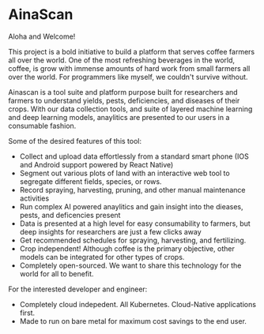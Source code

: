 # AinaScan

Aloha and Welcome!

This project is a bold initiative to build a platform that serves coffee farmers all over the world. One of the most refreshing beverages in the world, coffee, is grow with immense amounts of hard work from small farmers all over the world. For programmers like myself, we couldn't survive without. 

Ainascan is a tool suite and platform purpose built for researchers and farmers to understand yields, pests, deficiencies, and diseases of their crops. With our data collection tools, and suite of layered machine learning and deep learning models, anaylitics are presented to our users in a consumable fashion.

Some of the desired features of this tool:

- Collect and upload data effortlessly from a standard smart phone (IOS and Android support powered by React Native)
- Segment out various plots of land with an interactive web tool to segregate different fields, species, or rows.
- Record spraying, harvesting, pruning, and other manual maintenance activities
- Run complex AI powered anaylitics and gain insight into the dieases, pests, and deficencies present
- Data is presented at a high level for easy consumability to farmers, but deep insights for researchers are just a few clicks away
- Get recommended schedules for spraying, harvesting, and fertilizing.
- Crop independent! Although coffee is the primary objective, other models can be integrated for other types of crops.
- Completely open-sourced. We want to share this technology for the world for all to benefit.

For the interested developer and engineer:

- Completely cloud indepedent. All Kubernetes. Cloud-Native applications first.
- Made to run on bare metal for maximum cost savings to the end user.
